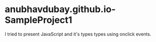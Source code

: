 # anubhavdubay.github.io-SampleProject1
I tried to present JavaScript and it's types types using onclick events.
